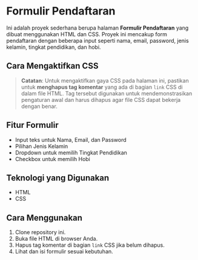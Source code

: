 # Formulir Pendaftaran

Ini adalah proyek sederhana berupa halaman **Formulir Pendaftaran** yang dibuat menggunakan HTML dan CSS. Proyek ini mencakup form pendaftaran dengan beberapa input seperti nama, email, password, jenis kelamin, tingkat pendidikan, dan hobi.

## Cara Mengaktifkan CSS

> **Catatan**: Untuk mengaktifkan gaya CSS pada halaman ini, pastikan untuk **menghapus tag komentar** yang ada di bagian `link` CSS di dalam file HTML. Tag tersebut digunakan untuk mendemonstrasikan pengaturan awal dan harus dihapus agar file CSS dapat bekerja dengan benar.

## Fitur Formulir
- Input teks untuk Nama, Email, dan Password
- Pilihan Jenis Kelamin
- Dropdown untuk memilih Tingkat Pendidikan
- Checkbox untuk memilih Hobi

## Teknologi yang Digunakan
- HTML
- CSS

## Cara Menggunakan
1. Clone repository ini.
2. Buka file HTML di browser Anda.
3. Hapus tag komentar di bagian `link` CSS jika belum dihapus.
4. Lihat dan isi formulir sesuai kebutuhan.
